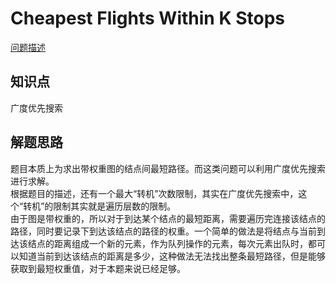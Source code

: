 # Cheapest Flights Within K Stops

[问题描述](https://leetcode.com/problems/cheapest-flights-within-k-stops/)

## 知识点

广度优先搜索

## 解题思路

题目本质上为求出带权重图的结点间最短路径。而这类问题可以利用广度优先搜索进行求解。  
根据题目的描述，还有一个最大“转机”次数限制，其实在广度优先搜索中，这个“转机”的限制其实就是遍历层数的限制。  
由于图是带权重的，所以对于到达某个结点的最短距离，需要遍历完连接该结点的路径，同时要记录下到达该结点的路径的权重。一个简单的做法是将结点与当前到达该结点的距离组成一个新的元素，作为队列操作的元素，每次元素出队时，都可以知道当前到达该结点的距离是多少，这种做法无法找出整条最短路径，但是能够获取到最短权重值，对于本题来说已经足够。
